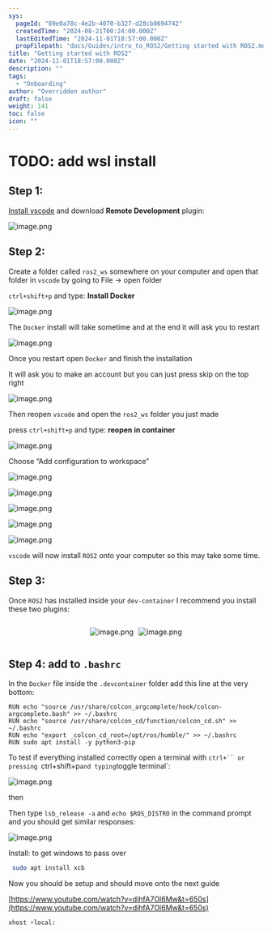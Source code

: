 ```yaml
---
sys:
  pageId: "89e0a78c-4e2b-4070-b327-d28cb0694742"
  createdTime: "2024-08-21T00:24:00.000Z"
  lastEditedTime: "2024-11-01T18:57:00.000Z"
  propFilepath: "docs/Guides/intro_to_ROS2/Getting started with ROS2.md"
title: "Getting started with ROS2"
date: "2024-11-01T18:57:00.000Z"
description: ""
tags:
  - "Onboarding"
author: "Overridden author"
draft: false
weight: 141
toc: false
icon: ""
---
```


# TODO: add wsl install

## Step 1:

[Install vscode](https://code.visualstudio.com/download) and download **Remote Development** plugin:

![image.png](https://prod-files-secure.s3.us-west-2.amazonaws.com/d518164a-d88e-44d1-a4ee-3adb3bd8bce0/efb52993-1881-4a40-b95e-6f020334f022/image.png?X-Amz-Algorithm=AWS4-HMAC-SHA256&X-Amz-Content-Sha256=UNSIGNED-PAYLOAD&X-Amz-Credential=ASIAZI2LB466WLCJ65KW%2F20250215%2Fus-west-2%2Fs3%2Faws4_request&X-Amz-Date=20250215T150145Z&X-Amz-Expires=3600&X-Amz-Security-Token=IQoJb3JpZ2luX2VjEB8aCXVzLXdlc3QtMiJHMEUCIGYsRGoUp6F081LPbZMawn9OOX91uaoQhfAYzVdvRGVsAiEAg8t3M2AgrC0gFhZpwZHjJ5FmDa1Pa77uWqoY6%2FAUL0Mq%2FwMIRxAAGgw2Mzc0MjMxODM4MDUiDDx467DwuiBkwM1F9yrcA05RxRKa4HKRV%2BlSFzPopUeU99CnYbnoNT6kQT4HAVY8i%2BlsnH9pglxkSoqRES4MzwmEV%2FtXUe1XOut3cTPHV2Q7CmdHinUBh8JBssuBtR%2BQYGBACofkJ3a0HSqre2qyPMTZCHAL4mfZIdePJuLmzqnU4W%2BKlZgyPIaIWS7pkhzaqN%2FDxsenVC9MNqkEyx8nD3jDQnsyWwzrt%2BomuibO2t67Bgi6QUtAn%2F1lQg16YNYfYH3CuhnKP6EGQnAAErSkycxGpKsLGrAGw1JmAL4c3YiwmJZj20pz7hIKnFaGjThopShby0UGeyC8eH%2BF6%2FJSd%2FZyD1N02olzyqcBujGsdeTNH3kHMzg7RBhXX8rLpSU6%2FOashRYCbDCr2duyxKlibKZFKAkIzYIkG9GV24bSTKGst7acCz%2BRE48iBTQRyycbs9BwtF6Fs537UDYxnN1sg3kNRngA2Va5EzqJwvINSKt7EPzjTVi73maLwMrrzEFmpOSGHecRyIbPsxp83IzzuT3WaMhLAtKCmwdNtUw%2FqDIx4fCX%2F1MmJULzSh0eE1oq77Q%2BAcr3Zny0cTr1gjEHPqGCwuDdLfJ7Rmsg%2BSET1Zeqf29T2P1l0BUbnixqMnGxLUpDB%2F2mQIFN7ixUMI7Gwr0GOqUB47QyWR2DE1TF6rW%2BY%2BMoljFTSuXFJN4hUMDocQKY%2BLR8%2BmVcaVfD1JhiwiljPFCjfnG4%2FygFlqDySECYDBa1miH8e%2BFoaaXlI61%2F%2FT0GKBabN7QM5CiSqUdQAxQp0FrJOqhZ7mU0%2FVTRhLU3rAPqduDVs6z4gzxdy0OrzFytx6wUGNTgwvI1ilKcRRErUvUQCPPWpK79hVY8o1DPlzL83T6%2BiLoH&X-Amz-Signature=f2db653b064b5b6a14ecacab90af91ff7abccb39cf80ea72368df3ea793233b0&X-Amz-SignedHeaders=host&x-id=GetObject)

## Step 2:

Create a folder called `ros2_ws` somewhere on your computer and open that folder in `vscode` by going to File → open folder 

`ctrl+shift+p` and type: **Install Docker**

![image.png](https://prod-files-secure.s3.us-west-2.amazonaws.com/d518164a-d88e-44d1-a4ee-3adb3bd8bce0/2269dc0e-1cd5-47ff-bceb-c04ad9b2eab0/image.png?X-Amz-Algorithm=AWS4-HMAC-SHA256&X-Amz-Content-Sha256=UNSIGNED-PAYLOAD&X-Amz-Credential=ASIAZI2LB466WLCJ65KW%2F20250215%2Fus-west-2%2Fs3%2Faws4_request&X-Amz-Date=20250215T150145Z&X-Amz-Expires=3600&X-Amz-Security-Token=IQoJb3JpZ2luX2VjEB8aCXVzLXdlc3QtMiJHMEUCIGYsRGoUp6F081LPbZMawn9OOX91uaoQhfAYzVdvRGVsAiEAg8t3M2AgrC0gFhZpwZHjJ5FmDa1Pa77uWqoY6%2FAUL0Mq%2FwMIRxAAGgw2Mzc0MjMxODM4MDUiDDx467DwuiBkwM1F9yrcA05RxRKa4HKRV%2BlSFzPopUeU99CnYbnoNT6kQT4HAVY8i%2BlsnH9pglxkSoqRES4MzwmEV%2FtXUe1XOut3cTPHV2Q7CmdHinUBh8JBssuBtR%2BQYGBACofkJ3a0HSqre2qyPMTZCHAL4mfZIdePJuLmzqnU4W%2BKlZgyPIaIWS7pkhzaqN%2FDxsenVC9MNqkEyx8nD3jDQnsyWwzrt%2BomuibO2t67Bgi6QUtAn%2F1lQg16YNYfYH3CuhnKP6EGQnAAErSkycxGpKsLGrAGw1JmAL4c3YiwmJZj20pz7hIKnFaGjThopShby0UGeyC8eH%2BF6%2FJSd%2FZyD1N02olzyqcBujGsdeTNH3kHMzg7RBhXX8rLpSU6%2FOashRYCbDCr2duyxKlibKZFKAkIzYIkG9GV24bSTKGst7acCz%2BRE48iBTQRyycbs9BwtF6Fs537UDYxnN1sg3kNRngA2Va5EzqJwvINSKt7EPzjTVi73maLwMrrzEFmpOSGHecRyIbPsxp83IzzuT3WaMhLAtKCmwdNtUw%2FqDIx4fCX%2F1MmJULzSh0eE1oq77Q%2BAcr3Zny0cTr1gjEHPqGCwuDdLfJ7Rmsg%2BSET1Zeqf29T2P1l0BUbnixqMnGxLUpDB%2F2mQIFN7ixUMI7Gwr0GOqUB47QyWR2DE1TF6rW%2BY%2BMoljFTSuXFJN4hUMDocQKY%2BLR8%2BmVcaVfD1JhiwiljPFCjfnG4%2FygFlqDySECYDBa1miH8e%2BFoaaXlI61%2F%2FT0GKBabN7QM5CiSqUdQAxQp0FrJOqhZ7mU0%2FVTRhLU3rAPqduDVs6z4gzxdy0OrzFytx6wUGNTgwvI1ilKcRRErUvUQCPPWpK79hVY8o1DPlzL83T6%2BiLoH&X-Amz-Signature=3c73c00c99c57317f5ae18b98c95d1f4dc525f350991fbcd7c545a1de59210ae&X-Amz-SignedHeaders=host&x-id=GetObject)

The `Docker` install will take sometime and at the end it will ask you to restart

![image.png](https://prod-files-secure.s3.us-west-2.amazonaws.com/d518164a-d88e-44d1-a4ee-3adb3bd8bce0/ed233f78-be33-4b1f-b89c-9c346c0e961e/image.png?X-Amz-Algorithm=AWS4-HMAC-SHA256&X-Amz-Content-Sha256=UNSIGNED-PAYLOAD&X-Amz-Credential=ASIAZI2LB466WLCJ65KW%2F20250215%2Fus-west-2%2Fs3%2Faws4_request&X-Amz-Date=20250215T150145Z&X-Amz-Expires=3600&X-Amz-Security-Token=IQoJb3JpZ2luX2VjEB8aCXVzLXdlc3QtMiJHMEUCIGYsRGoUp6F081LPbZMawn9OOX91uaoQhfAYzVdvRGVsAiEAg8t3M2AgrC0gFhZpwZHjJ5FmDa1Pa77uWqoY6%2FAUL0Mq%2FwMIRxAAGgw2Mzc0MjMxODM4MDUiDDx467DwuiBkwM1F9yrcA05RxRKa4HKRV%2BlSFzPopUeU99CnYbnoNT6kQT4HAVY8i%2BlsnH9pglxkSoqRES4MzwmEV%2FtXUe1XOut3cTPHV2Q7CmdHinUBh8JBssuBtR%2BQYGBACofkJ3a0HSqre2qyPMTZCHAL4mfZIdePJuLmzqnU4W%2BKlZgyPIaIWS7pkhzaqN%2FDxsenVC9MNqkEyx8nD3jDQnsyWwzrt%2BomuibO2t67Bgi6QUtAn%2F1lQg16YNYfYH3CuhnKP6EGQnAAErSkycxGpKsLGrAGw1JmAL4c3YiwmJZj20pz7hIKnFaGjThopShby0UGeyC8eH%2BF6%2FJSd%2FZyD1N02olzyqcBujGsdeTNH3kHMzg7RBhXX8rLpSU6%2FOashRYCbDCr2duyxKlibKZFKAkIzYIkG9GV24bSTKGst7acCz%2BRE48iBTQRyycbs9BwtF6Fs537UDYxnN1sg3kNRngA2Va5EzqJwvINSKt7EPzjTVi73maLwMrrzEFmpOSGHecRyIbPsxp83IzzuT3WaMhLAtKCmwdNtUw%2FqDIx4fCX%2F1MmJULzSh0eE1oq77Q%2BAcr3Zny0cTr1gjEHPqGCwuDdLfJ7Rmsg%2BSET1Zeqf29T2P1l0BUbnixqMnGxLUpDB%2F2mQIFN7ixUMI7Gwr0GOqUB47QyWR2DE1TF6rW%2BY%2BMoljFTSuXFJN4hUMDocQKY%2BLR8%2BmVcaVfD1JhiwiljPFCjfnG4%2FygFlqDySECYDBa1miH8e%2BFoaaXlI61%2F%2FT0GKBabN7QM5CiSqUdQAxQp0FrJOqhZ7mU0%2FVTRhLU3rAPqduDVs6z4gzxdy0OrzFytx6wUGNTgwvI1ilKcRRErUvUQCPPWpK79hVY8o1DPlzL83T6%2BiLoH&X-Amz-Signature=ab216420e8eebb6f727b2a6af124682b8f6a3ddf5ac34587131e523ebb865f5d&X-Amz-SignedHeaders=host&x-id=GetObject)

Once you restart open `Docker` and finish the installation

It will ask you to make an account but you can just press skip on the top right

![image.png](https://prod-files-secure.s3.us-west-2.amazonaws.com/d518164a-d88e-44d1-a4ee-3adb3bd8bce0/21010ad9-1659-4fd9-9f59-9932a09b2a3d/image.png?X-Amz-Algorithm=AWS4-HMAC-SHA256&X-Amz-Content-Sha256=UNSIGNED-PAYLOAD&X-Amz-Credential=ASIAZI2LB466WLCJ65KW%2F20250215%2Fus-west-2%2Fs3%2Faws4_request&X-Amz-Date=20250215T150145Z&X-Amz-Expires=3600&X-Amz-Security-Token=IQoJb3JpZ2luX2VjEB8aCXVzLXdlc3QtMiJHMEUCIGYsRGoUp6F081LPbZMawn9OOX91uaoQhfAYzVdvRGVsAiEAg8t3M2AgrC0gFhZpwZHjJ5FmDa1Pa77uWqoY6%2FAUL0Mq%2FwMIRxAAGgw2Mzc0MjMxODM4MDUiDDx467DwuiBkwM1F9yrcA05RxRKa4HKRV%2BlSFzPopUeU99CnYbnoNT6kQT4HAVY8i%2BlsnH9pglxkSoqRES4MzwmEV%2FtXUe1XOut3cTPHV2Q7CmdHinUBh8JBssuBtR%2BQYGBACofkJ3a0HSqre2qyPMTZCHAL4mfZIdePJuLmzqnU4W%2BKlZgyPIaIWS7pkhzaqN%2FDxsenVC9MNqkEyx8nD3jDQnsyWwzrt%2BomuibO2t67Bgi6QUtAn%2F1lQg16YNYfYH3CuhnKP6EGQnAAErSkycxGpKsLGrAGw1JmAL4c3YiwmJZj20pz7hIKnFaGjThopShby0UGeyC8eH%2BF6%2FJSd%2FZyD1N02olzyqcBujGsdeTNH3kHMzg7RBhXX8rLpSU6%2FOashRYCbDCr2duyxKlibKZFKAkIzYIkG9GV24bSTKGst7acCz%2BRE48iBTQRyycbs9BwtF6Fs537UDYxnN1sg3kNRngA2Va5EzqJwvINSKt7EPzjTVi73maLwMrrzEFmpOSGHecRyIbPsxp83IzzuT3WaMhLAtKCmwdNtUw%2FqDIx4fCX%2F1MmJULzSh0eE1oq77Q%2BAcr3Zny0cTr1gjEHPqGCwuDdLfJ7Rmsg%2BSET1Zeqf29T2P1l0BUbnixqMnGxLUpDB%2F2mQIFN7ixUMI7Gwr0GOqUB47QyWR2DE1TF6rW%2BY%2BMoljFTSuXFJN4hUMDocQKY%2BLR8%2BmVcaVfD1JhiwiljPFCjfnG4%2FygFlqDySECYDBa1miH8e%2BFoaaXlI61%2F%2FT0GKBabN7QM5CiSqUdQAxQp0FrJOqhZ7mU0%2FVTRhLU3rAPqduDVs6z4gzxdy0OrzFytx6wUGNTgwvI1ilKcRRErUvUQCPPWpK79hVY8o1DPlzL83T6%2BiLoH&X-Amz-Signature=c0d3d7516e3671b3e62866bac1eec837a1b879232c2956ae2b9a753df6bac779&X-Amz-SignedHeaders=host&x-id=GetObject)

Then reopen `vscode` and open the `ros2_ws` folder you just made

press `ctrl+shift+p` and type: **reopen in container**

![image.png](https://prod-files-secure.s3.us-west-2.amazonaws.com/d518164a-d88e-44d1-a4ee-3adb3bd8bce0/4e93b8c2-41ad-488c-8095-c74205196118/image.png?X-Amz-Algorithm=AWS4-HMAC-SHA256&X-Amz-Content-Sha256=UNSIGNED-PAYLOAD&X-Amz-Credential=ASIAZI2LB466WLCJ65KW%2F20250215%2Fus-west-2%2Fs3%2Faws4_request&X-Amz-Date=20250215T150145Z&X-Amz-Expires=3600&X-Amz-Security-Token=IQoJb3JpZ2luX2VjEB8aCXVzLXdlc3QtMiJHMEUCIGYsRGoUp6F081LPbZMawn9OOX91uaoQhfAYzVdvRGVsAiEAg8t3M2AgrC0gFhZpwZHjJ5FmDa1Pa77uWqoY6%2FAUL0Mq%2FwMIRxAAGgw2Mzc0MjMxODM4MDUiDDx467DwuiBkwM1F9yrcA05RxRKa4HKRV%2BlSFzPopUeU99CnYbnoNT6kQT4HAVY8i%2BlsnH9pglxkSoqRES4MzwmEV%2FtXUe1XOut3cTPHV2Q7CmdHinUBh8JBssuBtR%2BQYGBACofkJ3a0HSqre2qyPMTZCHAL4mfZIdePJuLmzqnU4W%2BKlZgyPIaIWS7pkhzaqN%2FDxsenVC9MNqkEyx8nD3jDQnsyWwzrt%2BomuibO2t67Bgi6QUtAn%2F1lQg16YNYfYH3CuhnKP6EGQnAAErSkycxGpKsLGrAGw1JmAL4c3YiwmJZj20pz7hIKnFaGjThopShby0UGeyC8eH%2BF6%2FJSd%2FZyD1N02olzyqcBujGsdeTNH3kHMzg7RBhXX8rLpSU6%2FOashRYCbDCr2duyxKlibKZFKAkIzYIkG9GV24bSTKGst7acCz%2BRE48iBTQRyycbs9BwtF6Fs537UDYxnN1sg3kNRngA2Va5EzqJwvINSKt7EPzjTVi73maLwMrrzEFmpOSGHecRyIbPsxp83IzzuT3WaMhLAtKCmwdNtUw%2FqDIx4fCX%2F1MmJULzSh0eE1oq77Q%2BAcr3Zny0cTr1gjEHPqGCwuDdLfJ7Rmsg%2BSET1Zeqf29T2P1l0BUbnixqMnGxLUpDB%2F2mQIFN7ixUMI7Gwr0GOqUB47QyWR2DE1TF6rW%2BY%2BMoljFTSuXFJN4hUMDocQKY%2BLR8%2BmVcaVfD1JhiwiljPFCjfnG4%2FygFlqDySECYDBa1miH8e%2BFoaaXlI61%2F%2FT0GKBabN7QM5CiSqUdQAxQp0FrJOqhZ7mU0%2FVTRhLU3rAPqduDVs6z4gzxdy0OrzFytx6wUGNTgwvI1ilKcRRErUvUQCPPWpK79hVY8o1DPlzL83T6%2BiLoH&X-Amz-Signature=1b61366af94c1bae5e1fe0b502d0b1d0c7df0f13988ac7496f54f37cc90a61c2&X-Amz-SignedHeaders=host&x-id=GetObject)

Choose “Add configuration to workspace”

![image.png](https://prod-files-secure.s3.us-west-2.amazonaws.com/d518164a-d88e-44d1-a4ee-3adb3bd8bce0/9560b282-5060-4989-ba37-97e7b2c22476/image.png?X-Amz-Algorithm=AWS4-HMAC-SHA256&X-Amz-Content-Sha256=UNSIGNED-PAYLOAD&X-Amz-Credential=ASIAZI2LB466WLCJ65KW%2F20250215%2Fus-west-2%2Fs3%2Faws4_request&X-Amz-Date=20250215T150145Z&X-Amz-Expires=3600&X-Amz-Security-Token=IQoJb3JpZ2luX2VjEB8aCXVzLXdlc3QtMiJHMEUCIGYsRGoUp6F081LPbZMawn9OOX91uaoQhfAYzVdvRGVsAiEAg8t3M2AgrC0gFhZpwZHjJ5FmDa1Pa77uWqoY6%2FAUL0Mq%2FwMIRxAAGgw2Mzc0MjMxODM4MDUiDDx467DwuiBkwM1F9yrcA05RxRKa4HKRV%2BlSFzPopUeU99CnYbnoNT6kQT4HAVY8i%2BlsnH9pglxkSoqRES4MzwmEV%2FtXUe1XOut3cTPHV2Q7CmdHinUBh8JBssuBtR%2BQYGBACofkJ3a0HSqre2qyPMTZCHAL4mfZIdePJuLmzqnU4W%2BKlZgyPIaIWS7pkhzaqN%2FDxsenVC9MNqkEyx8nD3jDQnsyWwzrt%2BomuibO2t67Bgi6QUtAn%2F1lQg16YNYfYH3CuhnKP6EGQnAAErSkycxGpKsLGrAGw1JmAL4c3YiwmJZj20pz7hIKnFaGjThopShby0UGeyC8eH%2BF6%2FJSd%2FZyD1N02olzyqcBujGsdeTNH3kHMzg7RBhXX8rLpSU6%2FOashRYCbDCr2duyxKlibKZFKAkIzYIkG9GV24bSTKGst7acCz%2BRE48iBTQRyycbs9BwtF6Fs537UDYxnN1sg3kNRngA2Va5EzqJwvINSKt7EPzjTVi73maLwMrrzEFmpOSGHecRyIbPsxp83IzzuT3WaMhLAtKCmwdNtUw%2FqDIx4fCX%2F1MmJULzSh0eE1oq77Q%2BAcr3Zny0cTr1gjEHPqGCwuDdLfJ7Rmsg%2BSET1Zeqf29T2P1l0BUbnixqMnGxLUpDB%2F2mQIFN7ixUMI7Gwr0GOqUB47QyWR2DE1TF6rW%2BY%2BMoljFTSuXFJN4hUMDocQKY%2BLR8%2BmVcaVfD1JhiwiljPFCjfnG4%2FygFlqDySECYDBa1miH8e%2BFoaaXlI61%2F%2FT0GKBabN7QM5CiSqUdQAxQp0FrJOqhZ7mU0%2FVTRhLU3rAPqduDVs6z4gzxdy0OrzFytx6wUGNTgwvI1ilKcRRErUvUQCPPWpK79hVY8o1DPlzL83T6%2BiLoH&X-Amz-Signature=7b7cde7b9a6f765dc6b25df08bb0e88130fde926b0388cd2fba943351d8a4bd6&X-Amz-SignedHeaders=host&x-id=GetObject)

![image.png](https://prod-files-secure.s3.us-west-2.amazonaws.com/d518164a-d88e-44d1-a4ee-3adb3bd8bce0/2ee63f81-886b-48e8-a553-dc6e5eac99e4/image.png?X-Amz-Algorithm=AWS4-HMAC-SHA256&X-Amz-Content-Sha256=UNSIGNED-PAYLOAD&X-Amz-Credential=ASIAZI2LB466WLCJ65KW%2F20250215%2Fus-west-2%2Fs3%2Faws4_request&X-Amz-Date=20250215T150145Z&X-Amz-Expires=3600&X-Amz-Security-Token=IQoJb3JpZ2luX2VjEB8aCXVzLXdlc3QtMiJHMEUCIGYsRGoUp6F081LPbZMawn9OOX91uaoQhfAYzVdvRGVsAiEAg8t3M2AgrC0gFhZpwZHjJ5FmDa1Pa77uWqoY6%2FAUL0Mq%2FwMIRxAAGgw2Mzc0MjMxODM4MDUiDDx467DwuiBkwM1F9yrcA05RxRKa4HKRV%2BlSFzPopUeU99CnYbnoNT6kQT4HAVY8i%2BlsnH9pglxkSoqRES4MzwmEV%2FtXUe1XOut3cTPHV2Q7CmdHinUBh8JBssuBtR%2BQYGBACofkJ3a0HSqre2qyPMTZCHAL4mfZIdePJuLmzqnU4W%2BKlZgyPIaIWS7pkhzaqN%2FDxsenVC9MNqkEyx8nD3jDQnsyWwzrt%2BomuibO2t67Bgi6QUtAn%2F1lQg16YNYfYH3CuhnKP6EGQnAAErSkycxGpKsLGrAGw1JmAL4c3YiwmJZj20pz7hIKnFaGjThopShby0UGeyC8eH%2BF6%2FJSd%2FZyD1N02olzyqcBujGsdeTNH3kHMzg7RBhXX8rLpSU6%2FOashRYCbDCr2duyxKlibKZFKAkIzYIkG9GV24bSTKGst7acCz%2BRE48iBTQRyycbs9BwtF6Fs537UDYxnN1sg3kNRngA2Va5EzqJwvINSKt7EPzjTVi73maLwMrrzEFmpOSGHecRyIbPsxp83IzzuT3WaMhLAtKCmwdNtUw%2FqDIx4fCX%2F1MmJULzSh0eE1oq77Q%2BAcr3Zny0cTr1gjEHPqGCwuDdLfJ7Rmsg%2BSET1Zeqf29T2P1l0BUbnixqMnGxLUpDB%2F2mQIFN7ixUMI7Gwr0GOqUB47QyWR2DE1TF6rW%2BY%2BMoljFTSuXFJN4hUMDocQKY%2BLR8%2BmVcaVfD1JhiwiljPFCjfnG4%2FygFlqDySECYDBa1miH8e%2BFoaaXlI61%2F%2FT0GKBabN7QM5CiSqUdQAxQp0FrJOqhZ7mU0%2FVTRhLU3rAPqduDVs6z4gzxdy0OrzFytx6wUGNTgwvI1ilKcRRErUvUQCPPWpK79hVY8o1DPlzL83T6%2BiLoH&X-Amz-Signature=f7f036362137a0f4aa0dbc3639e142f3f8e5c68102a350447d86cdd9b90a37e6&X-Amz-SignedHeaders=host&x-id=GetObject)

![image.png](https://prod-files-secure.s3.us-west-2.amazonaws.com/d518164a-d88e-44d1-a4ee-3adb3bd8bce0/ae1580b2-b048-407e-aed9-b584224a7a04/image.png?X-Amz-Algorithm=AWS4-HMAC-SHA256&X-Amz-Content-Sha256=UNSIGNED-PAYLOAD&X-Amz-Credential=ASIAZI2LB466WLCJ65KW%2F20250215%2Fus-west-2%2Fs3%2Faws4_request&X-Amz-Date=20250215T150145Z&X-Amz-Expires=3600&X-Amz-Security-Token=IQoJb3JpZ2luX2VjEB8aCXVzLXdlc3QtMiJHMEUCIGYsRGoUp6F081LPbZMawn9OOX91uaoQhfAYzVdvRGVsAiEAg8t3M2AgrC0gFhZpwZHjJ5FmDa1Pa77uWqoY6%2FAUL0Mq%2FwMIRxAAGgw2Mzc0MjMxODM4MDUiDDx467DwuiBkwM1F9yrcA05RxRKa4HKRV%2BlSFzPopUeU99CnYbnoNT6kQT4HAVY8i%2BlsnH9pglxkSoqRES4MzwmEV%2FtXUe1XOut3cTPHV2Q7CmdHinUBh8JBssuBtR%2BQYGBACofkJ3a0HSqre2qyPMTZCHAL4mfZIdePJuLmzqnU4W%2BKlZgyPIaIWS7pkhzaqN%2FDxsenVC9MNqkEyx8nD3jDQnsyWwzrt%2BomuibO2t67Bgi6QUtAn%2F1lQg16YNYfYH3CuhnKP6EGQnAAErSkycxGpKsLGrAGw1JmAL4c3YiwmJZj20pz7hIKnFaGjThopShby0UGeyC8eH%2BF6%2FJSd%2FZyD1N02olzyqcBujGsdeTNH3kHMzg7RBhXX8rLpSU6%2FOashRYCbDCr2duyxKlibKZFKAkIzYIkG9GV24bSTKGst7acCz%2BRE48iBTQRyycbs9BwtF6Fs537UDYxnN1sg3kNRngA2Va5EzqJwvINSKt7EPzjTVi73maLwMrrzEFmpOSGHecRyIbPsxp83IzzuT3WaMhLAtKCmwdNtUw%2FqDIx4fCX%2F1MmJULzSh0eE1oq77Q%2BAcr3Zny0cTr1gjEHPqGCwuDdLfJ7Rmsg%2BSET1Zeqf29T2P1l0BUbnixqMnGxLUpDB%2F2mQIFN7ixUMI7Gwr0GOqUB47QyWR2DE1TF6rW%2BY%2BMoljFTSuXFJN4hUMDocQKY%2BLR8%2BmVcaVfD1JhiwiljPFCjfnG4%2FygFlqDySECYDBa1miH8e%2BFoaaXlI61%2F%2FT0GKBabN7QM5CiSqUdQAxQp0FrJOqhZ7mU0%2FVTRhLU3rAPqduDVs6z4gzxdy0OrzFytx6wUGNTgwvI1ilKcRRErUvUQCPPWpK79hVY8o1DPlzL83T6%2BiLoH&X-Amz-Signature=5e9b77cd3c781f6cc80858dc0a861bee4698ec979cbcb0cd1f791406b84f1bbd&X-Amz-SignedHeaders=host&x-id=GetObject)

![image.png](https://prod-files-secure.s3.us-west-2.amazonaws.com/d518164a-d88e-44d1-a4ee-3adb3bd8bce0/53255b28-f75e-430f-b9e3-c0ac8577e42b/image.png?X-Amz-Algorithm=AWS4-HMAC-SHA256&X-Amz-Content-Sha256=UNSIGNED-PAYLOAD&X-Amz-Credential=ASIAZI2LB466WLCJ65KW%2F20250215%2Fus-west-2%2Fs3%2Faws4_request&X-Amz-Date=20250215T150145Z&X-Amz-Expires=3600&X-Amz-Security-Token=IQoJb3JpZ2luX2VjEB8aCXVzLXdlc3QtMiJHMEUCIGYsRGoUp6F081LPbZMawn9OOX91uaoQhfAYzVdvRGVsAiEAg8t3M2AgrC0gFhZpwZHjJ5FmDa1Pa77uWqoY6%2FAUL0Mq%2FwMIRxAAGgw2Mzc0MjMxODM4MDUiDDx467DwuiBkwM1F9yrcA05RxRKa4HKRV%2BlSFzPopUeU99CnYbnoNT6kQT4HAVY8i%2BlsnH9pglxkSoqRES4MzwmEV%2FtXUe1XOut3cTPHV2Q7CmdHinUBh8JBssuBtR%2BQYGBACofkJ3a0HSqre2qyPMTZCHAL4mfZIdePJuLmzqnU4W%2BKlZgyPIaIWS7pkhzaqN%2FDxsenVC9MNqkEyx8nD3jDQnsyWwzrt%2BomuibO2t67Bgi6QUtAn%2F1lQg16YNYfYH3CuhnKP6EGQnAAErSkycxGpKsLGrAGw1JmAL4c3YiwmJZj20pz7hIKnFaGjThopShby0UGeyC8eH%2BF6%2FJSd%2FZyD1N02olzyqcBujGsdeTNH3kHMzg7RBhXX8rLpSU6%2FOashRYCbDCr2duyxKlibKZFKAkIzYIkG9GV24bSTKGst7acCz%2BRE48iBTQRyycbs9BwtF6Fs537UDYxnN1sg3kNRngA2Va5EzqJwvINSKt7EPzjTVi73maLwMrrzEFmpOSGHecRyIbPsxp83IzzuT3WaMhLAtKCmwdNtUw%2FqDIx4fCX%2F1MmJULzSh0eE1oq77Q%2BAcr3Zny0cTr1gjEHPqGCwuDdLfJ7Rmsg%2BSET1Zeqf29T2P1l0BUbnixqMnGxLUpDB%2F2mQIFN7ixUMI7Gwr0GOqUB47QyWR2DE1TF6rW%2BY%2BMoljFTSuXFJN4hUMDocQKY%2BLR8%2BmVcaVfD1JhiwiljPFCjfnG4%2FygFlqDySECYDBa1miH8e%2BFoaaXlI61%2F%2FT0GKBabN7QM5CiSqUdQAxQp0FrJOqhZ7mU0%2FVTRhLU3rAPqduDVs6z4gzxdy0OrzFytx6wUGNTgwvI1ilKcRRErUvUQCPPWpK79hVY8o1DPlzL83T6%2BiLoH&X-Amz-Signature=1787e3b0d907b40835d4c56d91ba5178112dfe68ecbb5964fa5a36d9eac0491a&X-Amz-SignedHeaders=host&x-id=GetObject)

![image.png](https://prod-files-secure.s3.us-west-2.amazonaws.com/d518164a-d88e-44d1-a4ee-3adb3bd8bce0/7c562767-5af9-4ffb-97d1-327bcdf4ee00/image.png?X-Amz-Algorithm=AWS4-HMAC-SHA256&X-Amz-Content-Sha256=UNSIGNED-PAYLOAD&X-Amz-Credential=ASIAZI2LB466WLCJ65KW%2F20250215%2Fus-west-2%2Fs3%2Faws4_request&X-Amz-Date=20250215T150145Z&X-Amz-Expires=3600&X-Amz-Security-Token=IQoJb3JpZ2luX2VjEB8aCXVzLXdlc3QtMiJHMEUCIGYsRGoUp6F081LPbZMawn9OOX91uaoQhfAYzVdvRGVsAiEAg8t3M2AgrC0gFhZpwZHjJ5FmDa1Pa77uWqoY6%2FAUL0Mq%2FwMIRxAAGgw2Mzc0MjMxODM4MDUiDDx467DwuiBkwM1F9yrcA05RxRKa4HKRV%2BlSFzPopUeU99CnYbnoNT6kQT4HAVY8i%2BlsnH9pglxkSoqRES4MzwmEV%2FtXUe1XOut3cTPHV2Q7CmdHinUBh8JBssuBtR%2BQYGBACofkJ3a0HSqre2qyPMTZCHAL4mfZIdePJuLmzqnU4W%2BKlZgyPIaIWS7pkhzaqN%2FDxsenVC9MNqkEyx8nD3jDQnsyWwzrt%2BomuibO2t67Bgi6QUtAn%2F1lQg16YNYfYH3CuhnKP6EGQnAAErSkycxGpKsLGrAGw1JmAL4c3YiwmJZj20pz7hIKnFaGjThopShby0UGeyC8eH%2BF6%2FJSd%2FZyD1N02olzyqcBujGsdeTNH3kHMzg7RBhXX8rLpSU6%2FOashRYCbDCr2duyxKlibKZFKAkIzYIkG9GV24bSTKGst7acCz%2BRE48iBTQRyycbs9BwtF6Fs537UDYxnN1sg3kNRngA2Va5EzqJwvINSKt7EPzjTVi73maLwMrrzEFmpOSGHecRyIbPsxp83IzzuT3WaMhLAtKCmwdNtUw%2FqDIx4fCX%2F1MmJULzSh0eE1oq77Q%2BAcr3Zny0cTr1gjEHPqGCwuDdLfJ7Rmsg%2BSET1Zeqf29T2P1l0BUbnixqMnGxLUpDB%2F2mQIFN7ixUMI7Gwr0GOqUB47QyWR2DE1TF6rW%2BY%2BMoljFTSuXFJN4hUMDocQKY%2BLR8%2BmVcaVfD1JhiwiljPFCjfnG4%2FygFlqDySECYDBa1miH8e%2BFoaaXlI61%2F%2FT0GKBabN7QM5CiSqUdQAxQp0FrJOqhZ7mU0%2FVTRhLU3rAPqduDVs6z4gzxdy0OrzFytx6wUGNTgwvI1ilKcRRErUvUQCPPWpK79hVY8o1DPlzL83T6%2BiLoH&X-Amz-Signature=dc73c88b8c81d92dab11c613c098a4db8a4d22d1371f94be332aea73158d00ff&X-Amz-SignedHeaders=host&x-id=GetObject)

`vscode` will now install `ROS2` onto your computer so this may take some time.

## Step 3:

Once `ROS2` has installed inside your `dev-container` I recommend you install these two plugins:

<div style="display: flex;flex-direction: row; column-gap:10px; max-width: 630px;justify-content: center;">
<div>

![image.png](https://prod-files-secure.s3.us-west-2.amazonaws.com/d518164a-d88e-44d1-a4ee-3adb3bd8bce0/3fc3d550-5a54-4ba1-ba6b-faa01cdb7369/image.png?X-Amz-Algorithm=AWS4-HMAC-SHA256&X-Amz-Content-Sha256=UNSIGNED-PAYLOAD&X-Amz-Credential=ASIAZI2LB466Y2EXH2AM%2F20250215%2Fus-west-2%2Fs3%2Faws4_request&X-Amz-Date=20250215T150148Z&X-Amz-Expires=3600&X-Amz-Security-Token=IQoJb3JpZ2luX2VjEB8aCXVzLXdlc3QtMiJIMEYCIQDb9nIVKSE5mC4Ov9sQVoNWFsDiNTuBbGLv3faNw6vQ5AIhAJr4QEcOo3tLyhsUi6SBBMnWjU7uPjuJS7X00RvFWQEbKv8DCEcQABoMNjM3NDIzMTgzODA1IgzDRcPPnQCQ1Mfx9%2FEq3AMW2xpyaOCAyJQGH66Yn%2FL9LvHP%2Fnf1N%2FZMlYrTsOdBYFhaYfYQeQYq9kj56pX7Ei0fO1kCHNpyycxEVM1%2BxMLdu4%2FC8Yx%2BB4x8CBg6m2EN4N6kMb3YOsXjPS03f79lAo5I4KPl%2B7HNczZKwOiP1XSdGAeg9pJ0foPmjS%2F7qdG81nrn08iCaSicfBHnHN5WDMEIKcGYfVSf%2BCPGqap7gDhBh2ENyEnxbvk7w12xfHgDPjf4uGZY43P1zfxI5ujvGvSmyLpu80YLHtozmK4IwlxMns%2FVGJ82DZR3Kv7T5KPDrEA%2F6UJXNLczcJcqakoRSXqoJQFk%2Fr%2B%2FetRum3Gfj76FwzgC%2BTFDW18KQZmeld%2FFy2hT1xb2nkoT61Poig6El5zgaCutFzGt6SllI9fokwOLzvynZhIvCEvzjuHVfubCVQ6pDPlR4felXgV6pCJc39J%2Fg8yHubpKj%2BPggLFQtapfzpgxQ%2FDT%2BhV9hlmPVTX3Nj8kw34I2d3j%2F%2BDY%2FHfy0oEFdgfrdxhRw76YwyGECOdSJ9ZUHh8Kmzclom%2B14Z03MEm1x3pOUR3PLFAjWUO%2FQR8euxyE5AbKIs9y4XN3sGj2%2BIEifNSoVfrWBBgTDKlBuXvk3AuNrC9lgj2YcjDmxcK9BjqkAQjE%2Bwy4GAoZq4bye0zjDxJ3oqEuaxck8mK1Hx0x%2BdQypte4vd1ybEi2Kge%2FLcojLlcvFJ7WJ1Gxmq802xlVBDQ8CHQtFzFuBdVPWlRd6%2FUjjXDUovoS7ycegR4sSrg0mSkoguBAdXrwHdQQE%2FlweK7X%2B%2BP7FNLq9h%2BlgEGJzFWCSvy%2BmShypGqJkdPpt0K5sc81pUhp5oAM585t8xX7bqGAsIxo&X-Amz-Signature=0d47401c0d19589a026c8248304a7ddbb52a261acc6e9b310b237e13cab43b92&X-Amz-SignedHeaders=host&x-id=GetObject)

</div>
<div>

![image.png](https://prod-files-secure.s3.us-west-2.amazonaws.com/d518164a-d88e-44d1-a4ee-3adb3bd8bce0/d994cc66-13c2-4093-a5a3-f84cf4601a82/image.png?X-Amz-Algorithm=AWS4-HMAC-SHA256&X-Amz-Content-Sha256=UNSIGNED-PAYLOAD&X-Amz-Credential=ASIAZI2LB4666HLDTOBW%2F20250215%2Fus-west-2%2Fs3%2Faws4_request&X-Amz-Date=20250215T150148Z&X-Amz-Expires=3600&X-Amz-Security-Token=IQoJb3JpZ2luX2VjEB8aCXVzLXdlc3QtMiJGMEQCIFH5b0WbUTfKQu%2BwRRMXC7PlbPn%2BsBPGkPX5L93XMa5rAiBrenjsbI%2FrepND28T96Ikv1hD1H5jDGaJKis5xloH%2BDSr%2FAwhHEAAaDDYzNzQyMzE4MzgwNSIMjJjWlfxcDHd4y%2FdeKtwDZyKenMeJWsJwTRdi3XqKI8Kh7Ngpc7GsZ1g1OLQvgls%2BjXWccHy4TuWhXSmXeQpFxrFVOzWg%2FobrPlb%2FtxJ0AGZsKZk%2BADDWiYB6WQVkiiRgPZswnf6ue65kodFLzrQACMHIygtvkvLC7NLpPKIn3CSHAtKmHYzIdPQAxbAKvJES%2BrYg5ihOItSknuZ%2FJJ7cBdfkdAtEP2ByUn68%2B1T9bhic1T6THP0a86pvkyDvlw5sfX7DH3pFKMwyeFzFsGXgEHiKwYmzQlD3zfO%2FQN5w8bSAsGwpQFYh3j4Ivzpa56kAXKLLMq%2FgclLX8kItC4yNtR8mVRByzZ6u973mkg%2FoQhOyAMYAlIKVeCL8WZ20WuoMB6sO3aw3DeceW4mdV95%2FZUwuJy4YjwqIB96YiHAHHi5wDiByWAfgY%2FoaFqHTzpMluNFVHKnHG%2BLaAAMxGPrJnbP9GeJw2gOgwbSli8J8lyDKed2iF%2FeuLfB2NcERg4uIvmuSumJjpIDvreAiUPn2mnkNWk2%2BE%2FH8YT7FxyBVUzWXANzBIE8Q0rgx4OxLyda1ctCALSRXippTirnnKPKeIt9hlEpL4GirtTBsADhW6OmWbQ46lNt7%2Bljar0mcCJBJlo9pJILhFI9e460wucbCvQY6pgG%2FtvW0ZSi1Las6mXL37v6AbmULMsZE1X5J6r%2BbP21BmRKKI7RPw%2FIa59CKpB8gWy2FMxFgJ9CDLq1nEM%2F0a8xYaNe60TRvgxxBLPm1JdmfycEgu7DS3K%2BMV3tBOiyzGQNz49Xgw775E9Yl9dGiVGopWLggKAtPOQqR9mPDRZd13yDCGRmQn5pB3te3D9%2BAnE8fcJc%2F4EMSMN5u%2B6oAzLhoHJSk7K8e&X-Amz-Signature=90a54a54a33602d43fd8e0f54febd7f80a00545732d47a16fc82e423defafeb7&X-Amz-SignedHeaders=host&x-id=GetObject)

</div>
</div>

## Step 4: add to `.bashrc`

In the `Docker` file inside the `.devcontainer` folder add this line at the very bottom: 

```docker
RUN echo "source /usr/share/colcon_argcomplete/hook/colcon-argcomplete.bash" >> ~/.bashrc
RUN echo "source /usr/share/colcon_cd/function/colcon_cd.sh" >> ~/.bashrc
RUN echo "export _colcon_cd_root=/opt/ros/humble/" >> ~/.bashrc
RUN sudo apt install -y python3-pip 
```

To test if everything installed correctly open a terminal with `ctrl+`` or pressing `ctrl+shift+p` and typing `toggle terminal`:

![image.png](https://prod-files-secure.s3.us-west-2.amazonaws.com/d518164a-d88e-44d1-a4ee-3adb3bd8bce0/6a4943d8-b04e-4c02-9a58-775f3384d1a5/image.png?X-Amz-Algorithm=AWS4-HMAC-SHA256&X-Amz-Content-Sha256=UNSIGNED-PAYLOAD&X-Amz-Credential=ASIAZI2LB466WLCJ65KW%2F20250215%2Fus-west-2%2Fs3%2Faws4_request&X-Amz-Date=20250215T150145Z&X-Amz-Expires=3600&X-Amz-Security-Token=IQoJb3JpZ2luX2VjEB8aCXVzLXdlc3QtMiJHMEUCIGYsRGoUp6F081LPbZMawn9OOX91uaoQhfAYzVdvRGVsAiEAg8t3M2AgrC0gFhZpwZHjJ5FmDa1Pa77uWqoY6%2FAUL0Mq%2FwMIRxAAGgw2Mzc0MjMxODM4MDUiDDx467DwuiBkwM1F9yrcA05RxRKa4HKRV%2BlSFzPopUeU99CnYbnoNT6kQT4HAVY8i%2BlsnH9pglxkSoqRES4MzwmEV%2FtXUe1XOut3cTPHV2Q7CmdHinUBh8JBssuBtR%2BQYGBACofkJ3a0HSqre2qyPMTZCHAL4mfZIdePJuLmzqnU4W%2BKlZgyPIaIWS7pkhzaqN%2FDxsenVC9MNqkEyx8nD3jDQnsyWwzrt%2BomuibO2t67Bgi6QUtAn%2F1lQg16YNYfYH3CuhnKP6EGQnAAErSkycxGpKsLGrAGw1JmAL4c3YiwmJZj20pz7hIKnFaGjThopShby0UGeyC8eH%2BF6%2FJSd%2FZyD1N02olzyqcBujGsdeTNH3kHMzg7RBhXX8rLpSU6%2FOashRYCbDCr2duyxKlibKZFKAkIzYIkG9GV24bSTKGst7acCz%2BRE48iBTQRyycbs9BwtF6Fs537UDYxnN1sg3kNRngA2Va5EzqJwvINSKt7EPzjTVi73maLwMrrzEFmpOSGHecRyIbPsxp83IzzuT3WaMhLAtKCmwdNtUw%2FqDIx4fCX%2F1MmJULzSh0eE1oq77Q%2BAcr3Zny0cTr1gjEHPqGCwuDdLfJ7Rmsg%2BSET1Zeqf29T2P1l0BUbnixqMnGxLUpDB%2F2mQIFN7ixUMI7Gwr0GOqUB47QyWR2DE1TF6rW%2BY%2BMoljFTSuXFJN4hUMDocQKY%2BLR8%2BmVcaVfD1JhiwiljPFCjfnG4%2FygFlqDySECYDBa1miH8e%2BFoaaXlI61%2F%2FT0GKBabN7QM5CiSqUdQAxQp0FrJOqhZ7mU0%2FVTRhLU3rAPqduDVs6z4gzxdy0OrzFytx6wUGNTgwvI1ilKcRRErUvUQCPPWpK79hVY8o1DPlzL83T6%2BiLoH&X-Amz-Signature=6ab21e3da8ec7aad24e5945059b21ccb269f1cf8d35f97d5541cc2a01f189b89&X-Amz-SignedHeaders=host&x-id=GetObject)

then 

Then type `lsb_release -a` and `echo $ROS_DISTRO` in the command prompt and you should get similar responses:

![image.png](https://prod-files-secure.s3.us-west-2.amazonaws.com/d518164a-d88e-44d1-a4ee-3adb3bd8bce0/3e635dec-a805-4e85-8b9e-d000e5b71a4e/image.png?X-Amz-Algorithm=AWS4-HMAC-SHA256&X-Amz-Content-Sha256=UNSIGNED-PAYLOAD&X-Amz-Credential=ASIAZI2LB466WLCJ65KW%2F20250215%2Fus-west-2%2Fs3%2Faws4_request&X-Amz-Date=20250215T150145Z&X-Amz-Expires=3600&X-Amz-Security-Token=IQoJb3JpZ2luX2VjEB8aCXVzLXdlc3QtMiJHMEUCIGYsRGoUp6F081LPbZMawn9OOX91uaoQhfAYzVdvRGVsAiEAg8t3M2AgrC0gFhZpwZHjJ5FmDa1Pa77uWqoY6%2FAUL0Mq%2FwMIRxAAGgw2Mzc0MjMxODM4MDUiDDx467DwuiBkwM1F9yrcA05RxRKa4HKRV%2BlSFzPopUeU99CnYbnoNT6kQT4HAVY8i%2BlsnH9pglxkSoqRES4MzwmEV%2FtXUe1XOut3cTPHV2Q7CmdHinUBh8JBssuBtR%2BQYGBACofkJ3a0HSqre2qyPMTZCHAL4mfZIdePJuLmzqnU4W%2BKlZgyPIaIWS7pkhzaqN%2FDxsenVC9MNqkEyx8nD3jDQnsyWwzrt%2BomuibO2t67Bgi6QUtAn%2F1lQg16YNYfYH3CuhnKP6EGQnAAErSkycxGpKsLGrAGw1JmAL4c3YiwmJZj20pz7hIKnFaGjThopShby0UGeyC8eH%2BF6%2FJSd%2FZyD1N02olzyqcBujGsdeTNH3kHMzg7RBhXX8rLpSU6%2FOashRYCbDCr2duyxKlibKZFKAkIzYIkG9GV24bSTKGst7acCz%2BRE48iBTQRyycbs9BwtF6Fs537UDYxnN1sg3kNRngA2Va5EzqJwvINSKt7EPzjTVi73maLwMrrzEFmpOSGHecRyIbPsxp83IzzuT3WaMhLAtKCmwdNtUw%2FqDIx4fCX%2F1MmJULzSh0eE1oq77Q%2BAcr3Zny0cTr1gjEHPqGCwuDdLfJ7Rmsg%2BSET1Zeqf29T2P1l0BUbnixqMnGxLUpDB%2F2mQIFN7ixUMI7Gwr0GOqUB47QyWR2DE1TF6rW%2BY%2BMoljFTSuXFJN4hUMDocQKY%2BLR8%2BmVcaVfD1JhiwiljPFCjfnG4%2FygFlqDySECYDBa1miH8e%2BFoaaXlI61%2F%2FT0GKBabN7QM5CiSqUdQAxQp0FrJOqhZ7mU0%2FVTRhLU3rAPqduDVs6z4gzxdy0OrzFytx6wUGNTgwvI1ilKcRRErUvUQCPPWpK79hVY8o1DPlzL83T6%2BiLoH&X-Amz-Signature=9a8fa0e607e33e79683521786894e38d2d193cff030e9d59b963533b94b69182&X-Amz-SignedHeaders=host&x-id=GetObject)

Install:  to get windows to pass over

```bash
 sudo apt install xcb
```

Now you should be setup and should move onto the next guide 

[https://www.youtube.com/watch?v=dihfA7Ol6Mw&t=650s](https://www.youtube.com/watch?v=dihfA7Ol6Mw&t=650s)

```python
xhost +local:
```
